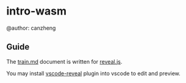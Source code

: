 # intro-wasm

@author: canzheng

## Guide

The [train.md](train.md) document is written for [reveal.js](https://revealjs.com/).

You may install [vscode-reveal](https://marketplace.visualstudio.com/items?itemName=evilz.vscode-reveal) plugin into vscode to edit and preview.

